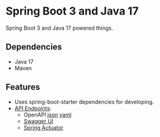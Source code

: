# Spring Boot 3 and Java 17
Spring Boot 3 and Java 17 powered things. 

## Dependencies
- Java 17
- Maven

## Features
- Uses spring-boot-starter dependencies for developing.
- [API Endpoints](https://learn.microsoft.com/en-us/azure/architecture/best-practices/api-design):
    - OpenAPI [json](http://localhost:8080/v3/api-docs) [yaml](http://localhost:8080/v3/api-docs.yaml)
    - [Swagger UI](http://localhost:8080/swagger-ui.html)
    - [Spring Actuator](http://localhost:8080/actuator)